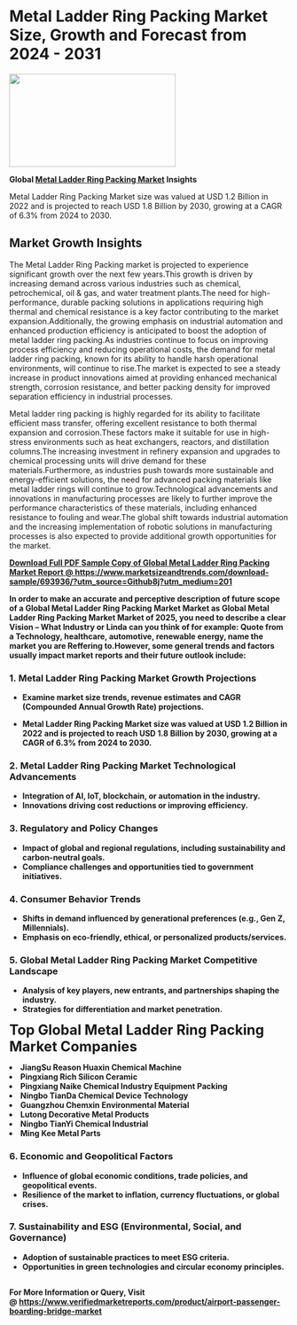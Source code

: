 <H1>Metal Ladder Ring Packing Market Size, Growth and Forecast from 2024 - 2031</H1><img class="aligncenter size-medium wp-image-584254" src="https://thirdeyenews.in/wp-content/uploads/2024/09/Global-Market-Research-300x168.jpeg" alt="" width="300" height="168" /><p><strong>Global&nbsp;<a href="https://www.marketsizeandtrends.com/download-sample/693936/?utm_source=Github8j?utm_medium=201">Metal Ladder Ring Packing Market</a> Insights</strong></p><p>Metal Ladder Ring Packing Market size was valued at USD 1.2 Billion in 2022 and is projected to reach USD 1.8 Billion by 2030, growing at a CAGR of 6.3% from 2024 to 2030.</p><p><h2>Market Growth Insights</h2> <p>The Metal Ladder Ring Packing market is projected to experience significant growth over the next few years.This growth is driven by increasing demand across various industries such as chemical, petrochemical, oil & gas, and water treatment plants.The need for high-performance, durable packing solutions in applications requiring high thermal and chemical resistance is a key factor contributing to the market expansion.Additionally, the growing emphasis on industrial automation and enhanced production efficiency is anticipated to boost the adoption of metal ladder ring packing.As industries continue to focus on improving process efficiency and reducing operational costs, the demand for metal ladder ring packing, known for its ability to handle harsh operational environments, will continue to rise.The market is expected to see a steady increase in product innovations aimed at providing enhanced mechanical strength, corrosion resistance, and better packing density for improved separation efficiency in industrial processes.</p> <p><strong><a href="#"></a></strong></p> <p>Metal ladder ring packing is highly regarded for its ability to facilitate efficient mass transfer, offering excellent resistance to both thermal expansion and corrosion.These factors make it suitable for use in high-stress environments such as heat exchangers, reactors, and distillation columns.The increasing investment in refinery expansion and upgrades to chemical processing units will drive demand for these materials.Furthermore, as industries push towards more sustainable and energy-efficient solutions, the need for advanced packing materials like metal ladder rings will continue to grow.Technological advancements and innovations in manufacturing processes are likely to further improve the performance characteristics of these materials, including enhanced resistance to fouling and wear.The global shift towards industrial automation and the increasing implementation of robotic solutions in manufacturing processes is also expected to provide additional growth opportunities for the market.<p><strong><a href="#"></p><p><span class=""><strong>Download Full PDF Sample Copy of Global Metal Ladder Ring Packing Market Report</strong> @ <a href="https://www.marketsizeandtrends.com/download-sample/693936/?utm_source=Github8j?utm_medium=201" target="_blank">https://www.marketsizeandtrends.com/download-sample/693936/?utm_source=Github8j?utm_medium=201</a></span></p><p>In order to make an accurate and perceptive description of future scope of a Global&nbsp;Metal Ladder Ring Packing Market Market as Global&nbsp;Metal Ladder Ring Packing Market Market of 2025, you need to describe a clear Vision &ndash; What Industry or Linda can you think of for example: Quote from a Technology, healthcare, automotive, renewable energy, name the market you are Reffering to.However, some general trends and factors usually impact market reports and their future outlook include:</p><h3>1.&nbsp;<strong>Metal Ladder Ring Packing Market Growth Projections</strong></h3><ul><li>Examine market size trends, revenue estimates and CAGR (Compounded Annual Growth Rate) projections.</li><li><p>Metal Ladder Ring Packing Market size was valued at USD 1.2 Billion in 2022 and is projected to reach USD 1.8 Billion by 2030, growing at a CAGR of 6.3% from 2024 to 2030.</p></li></ul><h3>2.&nbsp;<strong>Metal Ladder Ring Packing Market Technological Advancements</strong></h3><ul><li>Integration of AI, IoT, blockchain, or automation in the industry.</li><li>Innovations driving cost reductions or improving efficiency.</li></ul><h3>3.&nbsp;<strong>Regulatory and Policy Changes</strong></h3><ul><li>Impact of global and regional regulations, including sustainability and carbon-neutral goals.</li><li>Compliance challenges and opportunities tied to government initiatives.</li></ul><h3>4.&nbsp;<strong>Consumer Behavior Trends</strong></h3><ul><li>Shifts in demand influenced by generational preferences (e.g., Gen Z, Millennials).</li><li>Emphasis on eco-friendly, ethical, or personalized products/services.</li></ul><h3>5.&nbsp;<strong>Global Metal Ladder Ring Packing Market Competitive Landscape</strong></h3><ul><li>Analysis of key players, new entrants, and partnerships shaping the industry.</li><li>Strategies for differentiation and market penetration.</li></ul><p data-pm-slice="1 1 []"><span style="color: inherit; font-family: inherit; font-size: 25px;">Top Global Metal Ladder Ring Packing Market Companies</span></p><div class="" data-test-id=""><p><li> JiangSu Reason Huaxin Chemical Machine</li><li> Pingxiang Rich Silicon Ceramic</li><li> Pingxiang Naike Chemical Industry Equipment Packing</li><li> Ningbo TianDa Chemical Device Technology</li><li> Guangzhou Chemxin Environmental Material</li><li> Lutong Decorative Metal Products</li><li> Ningbo TianYi Chemical Industrial</li><li> Ming Kee Metal Parts</li></p></div><h3>6.&nbsp;<strong>Economic and Geopolitical Factors</strong></h3><ul><li>Influence of global economic conditions, trade policies, and geopolitical events.</li><li>Resilience of the market to inflation, currency fluctuations, or global crises.</li></ul><h3>7.&nbsp;<strong>Sustainability and ESG (Environmental, Social, and Governance)</strong></h3><ul><li>Adoption of sustainable practices to meet ESG criteria.</li><li>Opportunities in green technologies and circular economy principles.</li></ul><h2><strong style="font-size: 14px;">For More Information or Query, Visit @&nbsp;</strong><a style="background-color: #ffffff; font-size: 14px;" href="https://www.marketsizeandtrends.com/report/metal-ladder-ring-packing-market/" target="_blank">https://www.verifiedmarketreports.com/product/airport-passenger-boarding-bridge-market</a></h2>